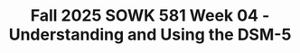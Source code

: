 ---
layout: single_embed_slide
title: "Fall 2025 SOWK 581 Week 04 - Understanding and Using the DSM-5"
presentation_id: kyMQCC
slides:
  - slide_name: ../deck-kyMQCC-large-0.jpeg
    slide_thumbnail: ../deck-kyMQCC-thumb-0.jpeg
    slide_alt: "The image is a presentation slide featuring 'Understanding and Using the DSM-5' with text about the 'Diagnostic and Statistical Manual of Mental Disorders, DSM-5-TR' by the American Psychiatric Association. It mentions 'Fall 2025 SOWK 581, WEEK 04' and 'JACOB CAMPBELL, PH.D., LICSW.'"
  - slide_name: ../deck-kyMQCC-large-1.jpeg
    slide_thumbnail: ../deck-kyMQCC-thumb-1.jpeg
    slide_alt: "Slide with 'Week 04 Plan' title shows 'Agenda' and 'Learning Objectives,' discussing general diagnostic content, using the DSM, and AMA DSM-5-TR edition. Presented by Jacob Campbell at Heritage University."
  - slide_name: ../deck-kyMQCC-large-2.jpeg
    slide_thumbnail: ../deck-kyMQCC-thumb-2.jpeg
    slide_alt: "A presentation slide features text questioning the presence of DSM conditions and symptoms, discussing self-diagnosis and common symptoms. It includes a blog post excerpt and points on clinical diagnosis, with references to cultural norms. Visible text includes 'Do we all have the conditions and symptoms in the DSM?' and 'Common symptoms do not mean a clinical diagnosis.' The slide is attributed to Jacob Campbell, Ph.D., LICSW, Heritage University, dated Fall 2025 SOWK 581 Week 04."
  - slide_name: ../deck-kyMQCC-large-3.jpeg
    slide_thumbnail: ../deck-kyMQCC-thumb-3.jpeg
    slide_alt: "A slide displays a quadrant diagram labeled 'General Areas of Consideration' with categories: Symptom (Thoughts, Feelings, Behaviors, Beliefs/Experiences), Time (Period, Age, Duration), Intensity (Occupation, Social Life, Mood, Judgment; Causes clinically significant distress), Frequency. Footer: Jacob Campbell, Ph.D. LICSW, Heritage University, (American Psychiatric Association, 2022), Fall 2025 SOWK 581 Week 04."
  - slide_name: ../deck-kyMQCC-large-4.jpeg
    slide_thumbnail: ../deck-kyMQCC-thumb-4.jpeg
    slide_alt: "Title text reads 'Kahoot! How Much Do You About the DSM-5.' Instructions direct participants to 'kahoot.it' on a device. Note limits participants to 10, suggesting sharing. Mention of 'winner gets a copy of the DSM-5.' Instructor: Jacob Campbell, Ph.D., LICSW, Heritage University."
  - slide_name: ../deck-kyMQCC-large-5.jpeg
    slide_thumbnail: ../deck-kyMQCC-thumb-5.jpeg
    slide_alt: "A slide titled 'General Orientation to the DSM-5-TR' lists psychiatric disorders like neurodevelopmental and mood disorders, with instructions to use the diagnostic criteria and review further information. Text includes:- Find in the Table of Contents: Lists disorders such as Neurodevelopmental, Schizophrenia Spectrum, Bipolar, Anxiety, etc.- Use the Diagnostic Criteria- Review Further Information: Diagnostic features, associated features, comorbidity, etc.- Footer: Jacob Campbell, Ph.D., LICSW, Heritage University (American Psychiatric Association, 2022), Fall 2025 SOWK 581 Week 04."
  - slide_name: ../deck-kyMQCC-large-6.jpeg
    slide_thumbnail: ../deck-kyMQCC-thumb-6.jpeg
    slide_alt: "The image shows a presentation slide with the title 'DSM-5-TR' and prompts for discussing Oppositional Defiant Disorder and other disorders. It includes educational context and contact details."
  - slide_name: ../deck-kyMQCC-large-7.jpeg
    slide_thumbnail: ../deck-kyMQCC-thumb-7.jpeg
    slide_alt: "A presentation slide features text and a chart. The text states 'Using a Screening Tool' and lists various mental health measures. The chart is titled 'DSM-5 Cross-Cutting Symptom Measure – Adult.'"
  - slide_name: ../deck-kyMQCC-large-8.jpeg
    slide_thumbnail: ../deck-kyMQCC-thumb-8.jpeg
    slide_alt: "Slide displaying text: 'Writing a Diagnosis.' Below, the diagnosis reads 'F33.3 Major Depressive Disorder, Recurrent, Severe with Psychotic Features with Anxious Distress.' Footer includes Jacob Campbell’s name and credentials, 'Fall 2025 SOWK 581 Week 04.'"
  - slide_name: ../deck-kyMQCC-large-9.jpeg
    slide_thumbnail: ../deck-kyMQCC-thumb-9.jpeg
    slide_alt: "Slide with blue background features large text '#AMA - The DSM Edition' and 'Ask Me Anything.' Bottom left: 'Jacob Campbell, Ph.D. LICSW, Heritage University.' Bottom right: 'Fall 2025 SOWK 581 Week 04.'"
  - slide_name: ../deck-kyMQCC-large-10.jpeg
    slide_thumbnail: ../deck-kyMQCC-thumb-10.jpeg
    slide_alt: "Slide text prompts adding forum questions, against a minimal white background with green accents. Bottom: 'Jacob Campbell, Ph.D. LICSW, Heritage University' and 'Fall 2025 SOWK 581 Week 04'."
  - slide_name: ../deck-kyMQCC-large-11.jpeg
    slide_thumbnail: ../deck-kyMQCC-thumb-11.jpeg
    slide_alt: "The image is a presentation slide with two sections. The left section features a list for group discussion: Posttraumatic Stress Disorder, Major Depressive Disorder, Schizophrenia. The right section shows a title 'DSM-5-TR' from the American Psychiatric Association. Text includes 'Further Practice Using the DIAGNOSTIC MANUAL' and details of Jacob Campbell, Ph.D., LICSW, and course information."
---